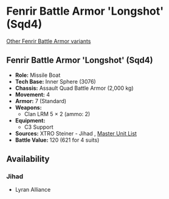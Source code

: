 # Fenrir Battle Armor 'Longshot' (Sqd4) 

[Other Fenrir Battle Armor variants](../fenrir_battle_armor.md) 

## Fenrir Battle Armor 'Longshot' (Sqd4) 

- **Role:** Missile Boat 
- **Tech Base:** Inner Sphere (3076) 
- **Chassis:** Assault Quad Battle Armor (2,000 kg) 
- **Movement:** 4 
- **Armor:** 7 (Standard) 
- **Weapons:** 
  - Clan LRM 5 × 2 (ammo: 2) 
- **Equipment:** 
  - C3 Support 
- **Sources:** XTRO Steiner - Jihad , [Master Unit List](http://masterunitlist.info/Unit/Details/4162) 
- **Battle Value:** 120 (621 for 4 suits) 

## Availability 

### Jihad 

- Lyran Alliance 


